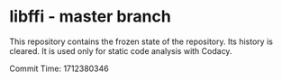 # libffi - master branch

This repository contains the frozen state of the repository.
Its history is cleared. It is used only for static code
analysis with Codacy.

Commit Time: 1712380346